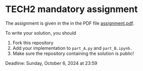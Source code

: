# TECH2 mandatory assignment

The assignment is given in the in the PDF file [assignment.pdf](assignment.pdf).

To write your solution, you should

1. Fork this repository
2. Add your implementation to `part_A.py` and `part_B.ipynb.`
3. Make sure the repository containing the solution is public!

Deadline: Sunday, October 6, 2024 at 23:59
